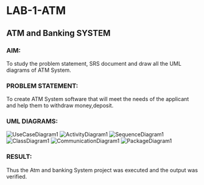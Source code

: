 # LAB-1-ATM
## ATM and Banking SYSTEM
### AIM: 
To study the problem statement, SRS document and draw all the UML diagrams of ATM
System.
### PROBLEM STATEMENT:
To create ATM System software that will meet the needs of the applicant and help them
to withdraw money,deposit.
### UML DIAGRAMS:
![UseCaseDiagram1](https://github.com/user-attachments/assets/88dafc40-fc07-4b0c-b185-49d4429f5553)
![ActivityDiagram1](https://github.com/user-attachments/assets/d285f56e-fc9d-4cfc-9bf5-a4ba2cfc086c)
![SequenceDiagram1](https://github.com/user-attachments/assets/336e25d0-5b4e-4a6a-8b8e-3b316793a62c)
![ClassDiagram1](https://github.com/user-attachments/assets/3576922a-79f8-4b6e-895b-e8613477f197)
![CommunicationDiagram1](https://github.com/user-attachments/assets/1df0a006-790a-471f-a05e-7db37fbd8553)
![PackageDiagram1](https://github.com/user-attachments/assets/0363369e-f164-42bc-b94c-b3694d7aaea4)











### RESULT: 
Thus the Atm and banking System project was executed and the output was verified.
